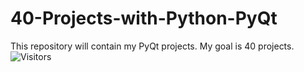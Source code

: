 # 40-Projects-with-Python-PyQt
 This repository will contain my PyQt projects. My goal is 40 projects. ![Visitors](https://api.visitorbadge.io/api/combined?path=https%3A%2F%2Fgithub.com%2FBeratTezer%2F40-Projects-with-Python-PyQt&label=Curios%20Counter&labelColor=%2337d67a&countColor=%23ff8a65&style=flat&labelStyle=none)
